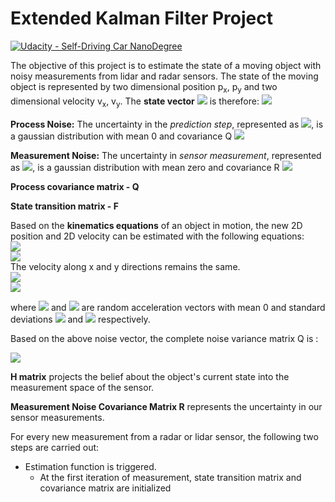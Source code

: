 # Extended Kalman Filter Project

[![Udacity - Self-Driving Car NanoDegree](https://s3.amazonaws.com/udacity-sdc/github/shield-carnd.svg)](http://www.udacity.com/drive)

The objective of this project is to estimate the state of a moving object with noisy measurements from lidar and radar sensors. The state of the moving object is represented by two dimensional position p<sub>x</sub>, p<sub>y</sub> and two dimensional velocity v<sub>x</sub>, v<sub>y</sub>. The **state vector** <img src="https://latex.codecogs.com/gif.latex?\mathit{x}"/> is therefore:
<img src="https://latex.codecogs.com/gif.latex?\begin{pmatrix}p_x\\p_y\\v_x\\v_y\end{pmatrix}"/>

**Process Noise:** The uncertainty in the *prediction step*, represented as <img src="https://latex.codecogs.com/gif.latex?\mathit{\nu}"/>, is a gaussian distribution with mean 0 and covariance Q  <img src="https://latex.codecogs.com/gif.latex?\[\nu\sim&space;N(0,Q)\]"/>

**Measurement Noise:** The uncertainty in *sensor measurement*, represented as <img src="https://latex.codecogs.com/gif.latex?\mathit{\omega}"/>, is a gaussian distribution with mean zero and covariance R  <img src="https://latex.codecogs.com/gif.latex?\[\omega\sim&space;N(0,R)\]"/>



**Process covariance matrix - Q**

**State transition matrix - F**

Based on the **kinematics equations** of an object in motion, the new 2D position and 2D velocity can be estimated with the following equations:<br>
<img src="https://latex.codecogs.com/gif.latex?\acute{p_x}={p_x}&plus;{v_x}\Delta&space;t&plus;\frac{a_{x}\Delta&space;t&space;^2}{2}"/><br>
<img src="https://latex.codecogs.com/gif.latex?\acute{p_y}={p_y}&plus;{v_y}\Delta&space;t&plus;\frac{a_{y}\Delta&space;t&space;^2}{2}"/><br>
The velocity along x and y directions remains the same. <br>
<img src="https://latex.codecogs.com/gif.latex?\acute{v_x}={v_x}&plus;{a_x}\Delta&space;t"/><br>
<img src="https://latex.codecogs.com/gif.latex?\acute{v_y}={v_y}&plus;{a_y}\Delta&space;t"/><br>

where <img src="https://latex.codecogs.com/gif.latex?\\{a_x}"/> and <img src="https://latex.codecogs.com/gif.latex?\\{a_y}"/> are random acceleration vectors with mean 0 and standard deviations  <img src="https://latex.codecogs.com/gif.latex?\sigma_{a_x}^{2}"/> and <img src="https://latex.codecogs.com/gif.latex?\sigma_{a_y}^{2}"/> respectively.

Based on the above noise vector, the complete noise variance matrix Q is :

<img src="https://latex.codecogs.com/gif.latex?\\Q=\begin{pmatrix}\frac{\Delta t ^2}{4}\sigma_{a_x}^{2} & 0 & \frac{\Delta t ^3}{2}\sigma_{a_x}^{2} & 0 \\ 0 & \frac{\Delta t ^2}{4}\sigma_{a_y}^{2} & 0 & \frac{\Delta t ^3}{2}\sigma_{a_y}^{2}\\ \frac{\Delta t ^3}{2}\sigma_{a_x}^{2} & 0 & {\Delta t ^2}\sigma_{a_x}^{2} & 0\\ 0 & \frac{\Delta t ^3}{2}\sigma_{a_y}^{2} & 0 & {\Delta t^2}\sigma_{a_y}^{2} \end{pmatrix}\"/><br>


**H matrix** projects the belief about the object's current state into the measurement space of the sensor.

**Measurement Noise Covariance Matrix R** represents the uncertainty in our sensor measurements.

For every new measurement from a radar or lidar sensor, the following two steps are carried out:
- Estimation function is triggered.
  - At the first iteration of measurement, state transition matrix and covariance matrix are initialized
